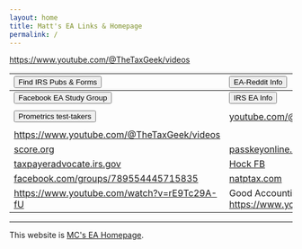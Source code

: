 ```yaml
---
layout: home
title: Matt's EA Links & Homepage
permalink: /
---
```


<script>
function button1() { window.open("https://www.irs.gov/tax-professionals/enrolled-agents"); }
function button2() { window.open("https://www.irs.gov/forms-instructions"); }
function button3() { window.open("https://www.reddit.com/r/enrolledagent/"); }
function button4() { window.open("https://www.facebook.com/groups/eastudygroup"); }
function button5() { window.open("https://www.prometric.com/test-takers/search/irs"); }
</script>


https://www.youtube.com/@TheTaxGeek/videos

| <button onclick="button2()">Find IRS Pubs & Forms</button> | <button onclick="button3()">EA-Reddit Info</button> |
|:-|:-|
|  <button onclick="button4()">Facebook EA Study Group</button> | <button onclick="button1()">IRS EA Info</button> |
|||
| <button onclick="button5()">Prometrics test-takers</button> | [youtube.com/@irsvideos](https://www.youtube.com/@irsvideos) |
|||
| https://www.youtube.com/@TheTaxGeek/videos ||
| [score.org](https://www.score.org) | [passkeyonline.com](https://passkeyonline.com) |
| [taxpayeradvocate.irs.gov](https://www.taxpayeradvocate.irs.gov/) | [Hock FB](https://www.facebook.com/groups/789554445715835/user/100064721014975/) |
| [facebook.com/groups/789554445715835](https://www.facebook.com/groups/789554445715835) | [natptax.com](https://blog.natptax.com/article?articleId=6IvWK0askHrRjWvN7BP7oC) |
| https://www.youtube.com/watch?v=rE9Tc29A-fU | Good Accounting Info https://www.youtube.com/@AcumenLearning/videos |

---

This website is [MC's EA Homepage](https://mcc-us.github.io/ea/).